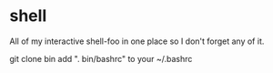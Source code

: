 # shell

All of my interactive shell-foo in one place so I don't forget any of it.

git clone <url> bin
add ". bin/bashrc" to your ~/.bashrc

